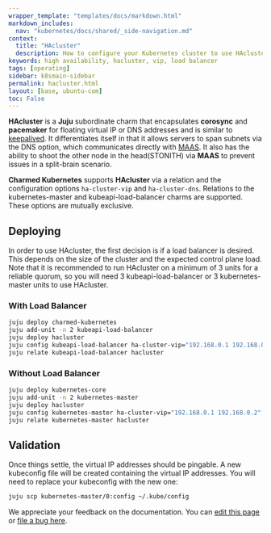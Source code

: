 ```yaml
---
wrapper_template: "templates/docs/markdown.html"
markdown_includes:
  nav: "kubernetes/docs/shared/_side-navigation.md"
context:
  title: "HAcluster"
  description: How to configure your Kubernetes cluster to use HAcluster.
keywords: high availability, hacluster, vip, load balancer
tags: [operating]
sidebar: k8smain-sidebar
permalink: hacluster.html
layout: [base, ubuntu-com]
toc: False
---
```


**HAcluster** is a **Juju** subordinate charm that encapsulates **corosync**
and **pacemaker** for floating virtual IP or DNS addresses and is similar to
[keepalived][keepalived]. It differentiates itself in that it allows servers
to span subnets via the DNS option, which communicates directly with
[MAAS][maas]. It also has the ability to shoot the other node in the
head(STONITH) via **MAAS** to prevent issues in a split-brain scenario.

**Charmed Kubernetes** supports **HAcluster** via a relation and the
configuration options `ha-cluster-vip` and `ha-cluster-dns`. Relations to the
kubernetes-master and kubeapi-load-balancer charms are supported. These options
are mutually exclusive.

## Deploying

In order to use HAcluster, the first decision is if a load balancer is desired.
This depends on the size of the cluster and the expected control plane load.
Note that it is recommended to run HAcluster on a minimum of 3 units for a
reliable quorum, so you will need 3 kubeapi-load-balancer or 3 kubernetes-master
units to use HAcluster.

### With Load Balancer

```bash
juju deploy charmed-kubernetes
juju add-unit -n 2 kubeapi-load-balancer
juju deploy hacluster
juju config kubeapi-load-balancer ha-cluster-vip="192.168.0.1 192.168.0.2"
juju relate kubeapi-load-balancer hacluster
```

### Without Load Balancer

```bash
juju deploy kubernetes-core
juju add-unit -n 2 kubernetes-master
juju deploy hacluster
juju config kubernetes-master ha-cluster-vip="192.168.0.1 192.168.0.2"
juju relate kubernetes-master hacluster
```

## Validation

Once things settle, the virtual IP addresses should be pingable. A new
kubeconfig file will be created containing the virtual IP addresses. You will
need to replace your kubeconfig with the new one:

```bash
juju scp kubernetes-master/0:config ~/.kube/config
```

<!-- LINKS -->

[keepalived]: /kubernetes/docs/keepalived
[maas]: https://maas.io

<!-- FEEDBACK -->
<div class="p-notification--information">
  <p class="p-notification__response">
    We appreciate your feedback on the documentation. You can
    <a href="https://github.com/charmed-kubernetes/kubernetes-docs/edit/master/pages/k8s/hacluster.md" >edit this page</a>
    or
    <a href="https://github.com/charmed-kubernetes/kubernetes-docs/issues/new" >file a bug here</a>.
  </p>
</div>
